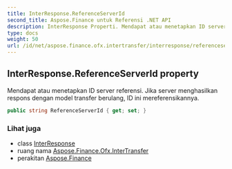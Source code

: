 ```yaml
---
title: InterResponse.ReferenceServerId
second_title: Aspose.Finance untuk Referensi .NET API
description: InterResponse Properti. Mendapat atau menetapkan ID server referensi. Jika server menghasilkan respons dengan model transfer berulang ID ini mereferensikannya.
type: docs
weight: 50
url: /id/net/aspose.finance.ofx.intertransfer/interresponse/referenceserverid/
---
```

## InterResponse.ReferenceServerId property

Mendapat atau menetapkan ID server referensi. Jika server menghasilkan respons dengan model transfer berulang, ID ini mereferensikannya.

```csharp
public string ReferenceServerId { get; set; }
```

### Lihat juga

* class [InterResponse](../)
* ruang nama [Aspose.Finance.Ofx.InterTransfer](../../interresponse/)
* perakitan [Aspose.Finance](../../../)



